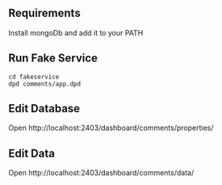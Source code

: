 ## Requirements

Install mongoDb and add it to your PATH

## Run Fake Service

    cd fakeservice
    dpd comments/app.dpd


## Edit Database

Open http://localhost:2403/dashboard/comments/properties/

## Edit Data

Open http://localhost:2403/dashboard/comments/data/